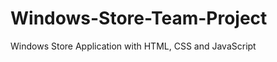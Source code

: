 Windows-Store-Team-Project
==========================

Windows Store Application with HTML, CSS and JavaScript

